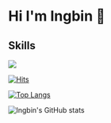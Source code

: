 # Hi I'm Ingbin 👋

## Skills
<img src="https://img.shields.io/badge/Javascript-ffb13b?style=flat-square&logo=javascript&logoColor=white"/></a>


[![Hits](https://hits.seeyoufarm.com/api/count/incr/badge.svg?url=https%3A%2F%2Fgithub.com%2Fgjbae1212%2Fhit-counter&count_bg=%236DA256&title_bg=%23727171&icon=&icon_color=%23E7E7E7&title=%EB%B0%A9%EB%AC%B8%EC%9E%90+%EC%88%98&edge_flat=true)](https://hits.seeyoufarm.com)

[![Top Langs](https://github-readme-stats.vercel.app/api/top-langs/?username=ingbinsee&layout=compact)](https://github.com/ingbinsee/github-readme-stats)

![Ingbin's GitHub stats](https://github-readme-stats.vercel.app/api?username=ingbinsee&show_icons=true&theme=vue-dark)


<!--
**ingbinsee/ingbinsee** is a ✨ _special_ ✨ repository because its `README.md` (this file) appears on your GitHub profile.

Here are some ideas to get you started:

- 🔭 I’m currently working on ...
- 🌱 I’m currently learning ...
- 👯 I’m looking to collaborate on ...
- 🤔 I’m looking for help with ...
- 💬 Ask me about ...
- 📫 How to reach me: ...
- 😄 Pronouns: ...
- ⚡ Fun fact: ...
-->
